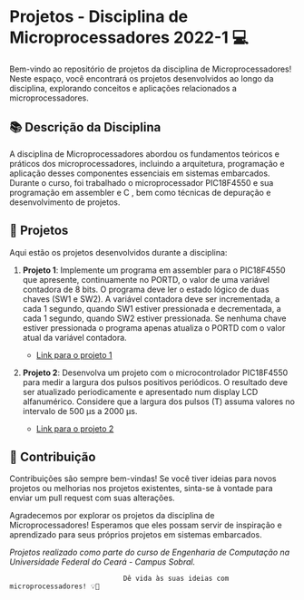 # Projetos - Disciplina de Microprocessadores 2022-1 💻

Bem-vindo ao repositório de projetos da disciplina de Microprocessadores! Neste espaço, você encontrará os projetos desenvolvidos ao longo da disciplina, explorando conceitos e aplicações relacionados a microprocessadores.

## 📚 Descrição da Disciplina

A disciplina de Microprocessadores abordou os fundamentos teóricos e práticos dos microprocessadores, incluindo a arquitetura, programação e aplicação desses componentes essenciais em sistemas embarcados. Durante o curso, foi trabalhado o microprocessador PIC18F4550 e sua programação em assembler e C , bem como técnicas de depuração e desenvolvimento de projetos.

## 🚀 Projetos

Aqui estão os projetos desenvolvidos durante a disciplina:

1. **Projeto 1**:
  Implemente um programa em assembler para o PIC18F4550 que apresente, continuamente no PORTD, o valor de uma variável contadora de 8 bits. O programa deve ler o estado lógico de duas chaves (SW1 e SW2). A variável contadora deve ser incrementada, a cada 1 segundo, quando SW1 estiver pressionada e decrementada, a cada 1 segundo, quando SW2 estiver pressionada. Se nenhuma chave estiver pressionada o programa apenas atualiza o PORTD com o valor atual da variável contadora.
    - [Link para o projeto 1](trabalho01)

2. **Projeto 2**: 
   Desenvolva um projeto com o microcontrolador PIC18F4550 para medir a largura dos pulsos positivos periódicos. O resultado deve ser atualizado periodicamente e apresentado num display LCD alfanumérico. Considere que a largura dos pulsos (T) assuma valores no intervalo de 500 μs a 2000 μs.
     - [Link para o projeto 2](trabalho-final)


## 🤝 Contribuição

Contribuições são sempre bem-vindas! Se você tiver ideias para novos projetos ou melhorias nos projetos existentes, sinta-se à vontade para enviar um pull request com suas alterações.

Agradecemos por explorar os projetos da disciplina de Microprocessadores! Esperamos que eles possam servir de inspiração e aprendizado para seus próprios projetos em sistemas embarcados.

*Projetos realizado como parte do curso de Engenharia de Computação na Universidade Federal do Ceará - _Campus_ Sobral.*

                                Dê vida às suas ideias com microprocessadores! 💡🔌




